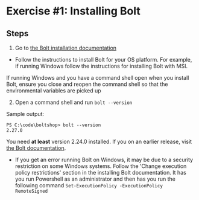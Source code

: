 # Exercise #1: Installing Bolt

## Steps

1. Go to [the Bolt installation documentation](https://puppet.com/docs/bolt/latest/bolt_installing.html)

- Follow the instructions to install Bolt for your OS platform.
 For example, if running Windows follow the instructions for installing Bolt with MSI.
 
 If running Windows and you have a command shell open when you install Bolt, ensure you close and reopen the command shell so that the environmental variables are    picked up



2. Open a command shell and run `bolt --version`

Sample output:

```
PS C:\code\boltshop> bolt --version
2.27.0
```

You need **at least** version 2.24.0 installed. If you on an earlier release, visit [the Bolt documentation](https://puppet.com/docs/bolt/latest/bolt_installing.html).

- If you get an error running Bolt on Windows, it may be due to a security restriction on some Windows systems. Follow the 'Change execution policy restrictions' section in the installing Bolt documentation.
It has you run Powershell as an administrator and then has you run the following command `Set-ExecutionPolicy -ExecutionPolicy RemoteSigned`
